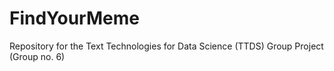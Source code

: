 # FindYourMeme
Repository for the Text Technologies for Data Science (TTDS) Group Project (Group no. 6)
